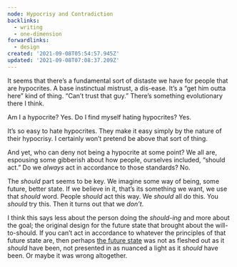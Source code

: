 ```yaml
---
node: Hypocrisy and Contradiction
backlinks:
  - writing
  - one-dimension
forwardlinks:
  - design
created: '2021-09-08T05:54:57.945Z'
updated: '2021-09-08T07:08:37.209Z'
---
```

<p>It seems that there’s a fundamental sort of distaste we have for people that are hypocrites. A base instinctual mistrust, a dis-ease. It’s a “get him outta here” kind of thing. “Can’t trust that guy.” There’s something evolutionary there I think. </p>
<p>Am I a hypocrite? Yes. Do I find myself hating hypocrites? Yes. </p>
<p>It’s so easy to hate hypocrites. They make it easy simply by the nature of their hypocrisy. I certainly won’t pretend be above that sort of thing. </p>
<p>And yet, who can deny not being a hypocrite at some point? We all are, espousing some gibberish about how people, ourselves included, “should act.” Do we <em>always</em> act in accordance to those standards? No. </p>
<p>The <em>should</em> part seems to be key. We imagine some way of being, some future, better state. If we believe in it, that’s its something we want, we use that <em>should</em> word. People <em>should</em> act this way. We <em>should</em> all do this. You <em>should</em> try this. Then it turns out that we <em>don’t</em>. </p>
<p>I think this says less about the person doing the <em>should-ing</em> and more about the goal; the original design for the future state that brought about the will-to-should. If you can’t act in accordance to whatever the principles of that future state are, then perhaps <a href="design.md">the future state</a> was not as fleshed out as it <em>should</em> have been, not presented in as nuanced a light as it <em>should</em> have been. Or maybe it was wrong altogether. </p>
